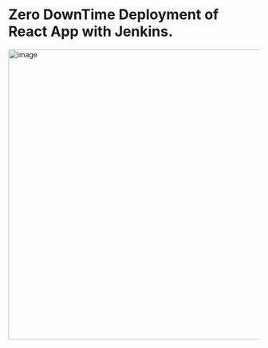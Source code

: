 # Zero DownTime Deployment of React App with Jenkins.

<img width="583" alt="image" src="https://github.com/Akki-1332/React-Zero-Downtime-deploy/assets/60791615/4ecdd72b-65aa-4248-85d3-0b7a528dade2">
